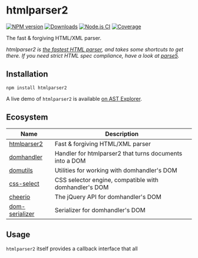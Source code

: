 # htmlparser2

[![NPM version](https://img.shields.io/npm/v/htmlparser2.svg)](https://npmjs.org/package/htmlparser2)
[![Downloads](https://img.shields.io/npm/dm/htmlparser2.svg)](https://npmjs.org/package/htmlparser2)
[![Node.js CI](https://github.com/fb55/htmlparser2/actions/workflows/nodejs-test.yml/badge.svg)](https://github.com/fb55/htmlparser2/actions/workflows/nodejs-test.yml)
[![Coverage](https://img.shields.io/coveralls/fb55/htmlparser2.svg)](https://coveralls.io/r/fb55/htmlparser2)

The fast & forgiving HTML/XML parser.

_htmlparser2 is [the fastest HTML parser](#performance), and takes some shortcuts to get there. If you need strict HTML spec compliance, have a look at [parse5](https://github.com/inikulin/parse5)._

## Installation

    npm install htmlparser2

A live demo of `htmlparser2` is available [on AST Explorer](https://astexplorer.net/#/2AmVrGuGVJ).

## Ecosystem

| Name                                                          | Description                                             |
| ------------------------------------------------------------- | ------------------------------------------------------- |
| [htmlparser2](https://github.com/fb55/htmlparser2)            | Fast & forgiving HTML/XML parser                        |
| [domhandler](https://github.com/fb55/domhandler)              | Handler for htmlparser2 that turns documents into a DOM |
| [domutils](https://github.com/fb55/domutils)                  | Utilities for working with domhandler's DOM             |
| [css-select](https://github.com/fb55/css-select)              | CSS selector engine, compatible with domhandler's DOM   |
| [cheerio](https://github.com/cheeriojs/cheerio)               | The jQuery API for domhandler's DOM                     |
| [dom-serializer](https://github.com/cheeriojs/dom-serializer) | Serializer for domhandler's DOM                         |

## Usage

`htmlparser2` itself provides a callback interface that all